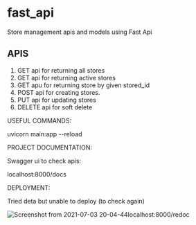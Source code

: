 # fast_api
Store management apis and models using Fast Api

## APIS

1. GET api for returning all stores
2. GET api for returning active stores
3. GET apu for returning store by given stored_id
4. POST api for creating stores.
5. PUT api for updating stores
6. DELETE api for soft delete

USEFUL COMMANDS:

uvicorn main:app --reload

PROJECT DOCUMENTATION:

Swagger ui to check apis:

localhost:8000/docs

DEPLOYMENT:

Tried deta but unable to deploy (to check again)

![Screenshot from 2021-07-03 20-04-44](https://user-images.githubusercontent.com/23046642/124360422-5e6e2e80-dc47-11eb-89fb-0beba8626ad0.png)localhost:8000/redoc


